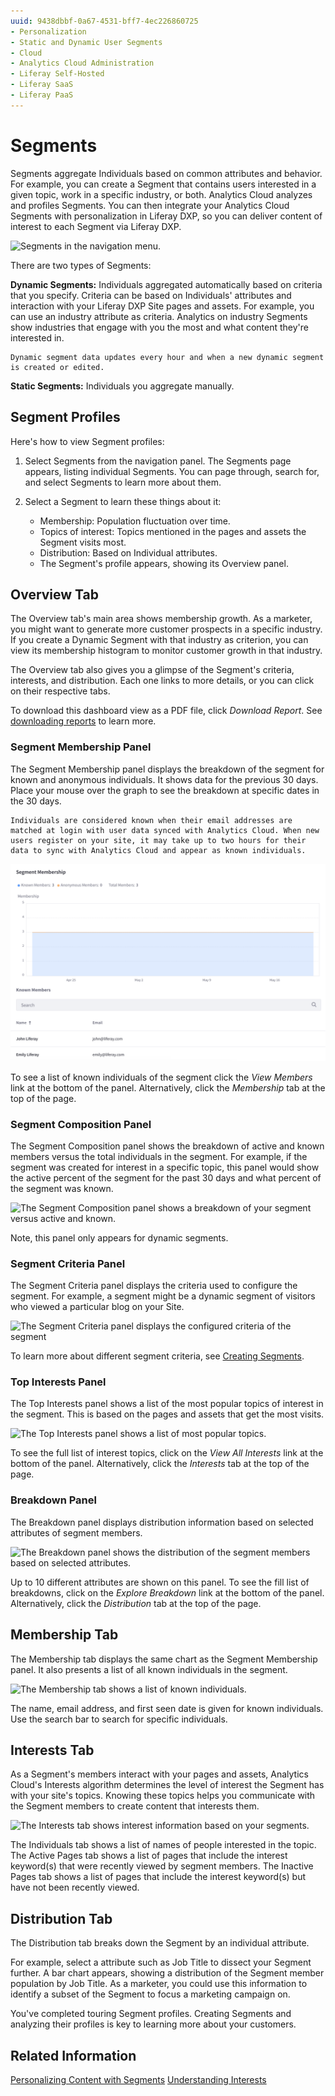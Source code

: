 ```yaml
---
uuid: 9438dbbf-0a67-4531-bff7-4ec226860725
- Personalization
- Static and Dynamic User Segments
- Cloud
- Analytics Cloud Administration
- Liferay Self-Hosted
- Liferay SaaS
- Liferay PaaS
---
```

# Segments

Segments aggregate Individuals based on common attributes and behavior. For example, you can create a Segment that contains users interested in a given topic, work in a specific industry, or both. Analytics Cloud analyzes and profiles Segments. You can then integrate your Analytics Cloud Segments with personalization in Liferay DXP, so you can deliver content of interest to each Segment via Liferay DXP.

![Segments in the navigation menu.](segments/images/01.png)

There are two types of Segments:

**Dynamic Segments:** Individuals aggregated automatically based on criteria that you specify. Criteria can be based on Individuals' attributes and interaction with your Liferay DXP Site pages and assets. For example, you can use an industry attribute as criteria. Analytics on industry Segments show industries that engage with you the most and what content they're interested in.

```{note}
Dynamic segment data updates every hour and when a new dynamic segment is created or edited.
```

**Static Segments:** Individuals you aggregate manually. 

## Segment Profiles

Here's how to view Segment profiles:

1. Select Segments from the navigation panel. The Segments page appears, listing individual Segments. You can page through, search for, and select Segments to learn more about them.

1. Select a Segment to learn these things about it:

    * Membership: Population fluctuation over time.
    * Topics of interest: Topics mentioned in the pages and assets the Segment visits most.
    * Distribution: Based on Individual attributes.
    * The Segment's profile appears, showing its Overview panel.

## Overview Tab

The Overview tab's main area shows membership growth. As a marketer, you might want to generate more customer prospects in a specific industry. If you create a Dynamic Segment with that industry as criterion, you can view its membership histogram to monitor customer growth in that industry.

The Overview tab also gives you a glimpse of the Segment's criteria, interests, and distribution. Each one links to more details, or you can click on their respective tabs.

To download this dashboard view as a PDF file, click _Download Report_. See [downloading reports](../../reference/downloading-reports.md) to learn more.

### Segment Membership Panel

The Segment Membership panel displays the breakdown of the segment for known and anonymous individuals. It shows data for the previous 30 days. Place your mouse over the graph to see the breakdown at specific dates in the 30 days. 

```{note}
Individuals are considered known when their email addresses are matched at login with user data synced with Analytics Cloud. When new users register on your site, it may take up to two hours for their data to sync with Analytics Cloud and appear as known individuals.
```

![The Segment Membership panel shows a breakdown of your segment for the past 30 days.](./segments/images/02.png)

To see a list of known individuals of the segment click the *View Members* link at the bottom of the panel. Alternatively, click the *Membership* tab at the top of the page.

### Segment Composition Panel

The Segment Composition panel shows the breakdown of active and known members versus the total individuals in the segment. For example, if the segment was created for interest in a specific topic, this panel would show the active percent of the segment for the past 30 days and what percent of the segment was known.

![The Segment Composition panel shows a breakdown of your segment versus active and known.](./segments/images/03.png)

Note, this panel only appears for dynamic segments.

### Segment Criteria Panel

The Segment Criteria panel displays the criteria used to configure the segment. For example, a segment might be a dynamic segment of visitors who viewed a particular blog on your Site.

![The Segment Criteria panel displays the configured criteria of the segment](./segments/images/04.png)

To learn more about different segment criteria, see [Creating Segments](./creating-segments.md).

### Top Interests Panel

The Top Interests panel shows a list of the most popular topics of interest in the segment. This is based on the pages and assets that get the most visits. 

![The Top Interests panel shows a list of most popular topics.](./segments/images/05.png)

To see the full list of interest topics, click on the *View All Interests* link at the bottom of the panel. Alternatively, click the *Interests* tab at the top of the page.

### Breakdown Panel

The Breakdown panel displays distribution information based on selected attributes of segment members.

![The Breakdown panel shows the distribution of the segment members based on selected attributes.](./segments/images/06.png)

Up to 10 different attributes are shown on this panel. To see the fill list of breakdowns, click on the *Explore Breakdown* link at the bottom of the panel. Alternatively, click the *Distribution* tab at the top of the page.

## Membership Tab

The Membership tab displays the same chart as the Segment Membership panel. It also presents a list of all known individuals in the segment.

![The Membership tab shows a list of known individuals.](./segments/images/07.png)

The name, email address, and first seen date is given for known individuals. Use the search bar to search for specific individuals. 

## Interests Tab

As a Segment's members interact with your pages and assets, Analytics Cloud's Interests algorithm determines the level of interest the Segment has with your site's topics. Knowing these topics helps you communicate with the Segment members to create content that interests them.

![The Interests tab shows interest information based on your segments.](./segments/images/08.png)

The Individuals tab shows a list of names of people interested in the topic. The Active Pages tab shows a list of pages that include the interest keyword(s) that were recently viewed by segment members. The Inactive Pages tab shows a list of pages that include the interest keyword(s) but have not been recently viewed.

## Distribution Tab

The Distribution tab breaks down the Segment by an individual attribute.

For example, select a attribute such as Job Title to dissect your Segment further. A bar chart appears, showing a distribution of the Segment member population by Job Title. As a marketer, you could use this information to identify a subset of the Segment to focus a marketing campaign on.

You've completed touring Segment profiles. Creating Segments and analyzing their profiles is key to learning more about your customers.

## Related Information

[Personalizing Content with Segments](../../optimization/personalizing-content-with-segments.md)
[Understanding Interests](../individuals/understanding-interests.md)
